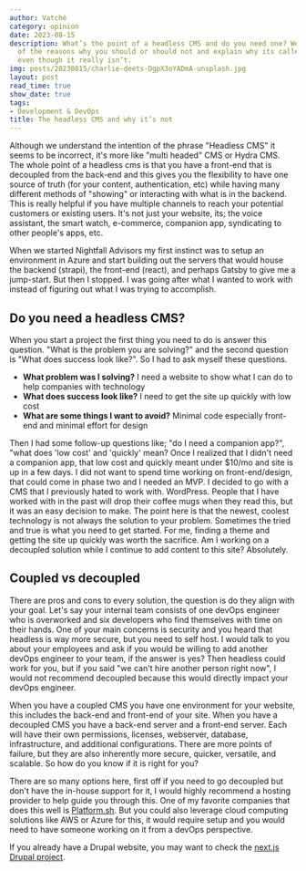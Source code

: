 ```yaml
---
author: Vatché
category: opinion
date: 2023-08-15
description: What’s the point of a headless CMS and do you need one? We cover some
  of the reasons why you should or should not and explain why its called headless
  even though it really isn’t.
img: posts/20230815/charlie-deets-DgpX3oYADmA-unsplash.jpg
layout: post
read_time: true
show_date: true
tags:
- Development & DevOps
title: The headless CMS and why it’s not
---
```

Although we understand the intention of the phrase "Headless CMS" it seems to be incorrect, it's more like "multi headed" CMS or Hydra CMS. The whole point of a headless cms is that you have a front-end that is decoupled from the back-end and this gives you the flexibility to have one source of truth (for your content, authentication, etc) while having many different methods of "showing" or interacting with what is in the backend. This is really helpful if you have multiple channels to reach your potential customers or existing users. It's not just your website, its; the voice assistant, the smart watch, e-commerce, companion app, syndicating to other people's apps, etc.

When we started Nightfall Advisors my first instinct was to setup an environment in Azure and start building out the servers that would house the backend (strapi), the front-end (react), and perhaps Gatsby to give me a jump-start. But then I stopped. I was going after what I wanted to work with instead of figuring out what I was trying to accomplish.

## Do you need a headless CMS?

When you start a project the first thing you need to do is answer this question. "What is the problem you are solving?" and the second question is "What does success look like?". So I had to ask myself these questions.

- **What problem was I solving?** I need a website to show what I can do to help companies with technology
- **What does success look like?** I need to get the site up quickly with low cost
- **What are some things I want to avoid?** Minimal code especially front-end and minimal effort for design

Then I had some follow-up questions like; "do I need a companion app?", "what does 'low cost' and 'quickly' mean? Once I realized that I didn't need a companion app, that low cost and quickly meant under $10/mo and site is up in a few days. I did not want to spend time working on front-end/design, that could come in phase two and I needed an MVP. I decided to go with a CMS that I previously hated to work with. WordPress. People that I have worked with in the past will drop their coffee mugs when they read this, but it was an easy decision to make. The point here is that the newest, coolest technology is not always the solution to your problem. Sometimes the tried and true is what you need to get started. For me, finding a theme and getting the site up quickly was worth the sacrifice. Am I working on a decoupled solution while I continue to add content to this site? Absolutely.

## Coupled vs decoupled

There are pros and cons to every solution, the question is do they align with your goal. Let's say your internal team consists of one devOps engineer who is overworked and six developers who find themselves with time on their hands. One of your main concerns is security and you heard that headless is way more secure, but you need to self host. I would talk to you about your employees and ask if you would be willing to add another devOps engineer to your team, if the answer is yes? Then headless could work for you, but if you said "we can't hire another person right now", I would not recommend decoupled because this would directly impact your devOps engineer.

When you have a coupled CMS you have one environment for your website, this includes the back-end and front-end of your site. When you have a decoupled CMS you have a back-end server and a front-end server. Each will have their own permissions, licenses, webserver, database, infrastructure, and additional configurations. There are more points of failure, but they are also inherently more secure, quicker, versatile, and scalable. So how do you know if it is right for you?

There are so many options here, first off if you need to go decoupled but don't have the in-house support for it, I would highly recommend a hosting provider to help guide you through this. One of my favorite companies that does this well is [Platform.sh](https://platform.sh/). But you could also leverage cloud computing solutions like AWS or Azure for this, it would require setup and you would need to have someone working on it from a devOps perspective.

If you already have a Drupal website, you may want to check the [next.js Drupal project](https://next-drupal.org/).